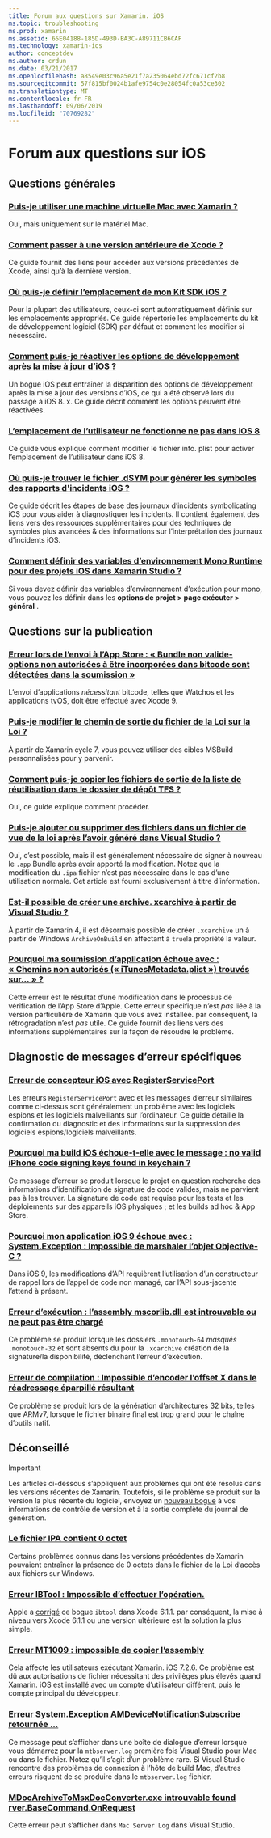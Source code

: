 ```yaml
---
title: Forum aux questions sur Xamarin. iOS
ms.topic: troubleshooting
ms.prod: xamarin
ms.assetid: 65E04188-185D-493D-BA3C-A89711CB6CAF
ms.technology: xamarin-ios
author: conceptdev
ms.author: crdun
ms.date: 03/21/2017
ms.openlocfilehash: a8549e03c96a5e21f7a235064ebd72fc671cf2b8
ms.sourcegitcommit: 57f815bf0024b1afe9754c0e28054fc0a53ce302
ms.translationtype: MT
ms.contentlocale: fr-FR
ms.lasthandoff: 09/06/2019
ms.locfileid: "70769282"
---
```

# <a name="ios-frequently-asked-questions"></a>Forum aux questions sur iOS

## <a name="general-questions"></a>Questions générales

### <a name="can-i-use-a-mac-vm-with-xamarinmac-vmmd"></a>[Puis-je utiliser une machine virtuelle Mac avec Xamarin ?](mac-vm.md)
Oui, mais uniquement sur le matériel Mac.

### <a name="how-can-i-downgrade-xcodedowngrade-xcodemd"></a>[Comment passer à une version antérieure de Xcode ?](downgrade-xcode.md)
Ce guide fournit des liens pour accéder aux versions précédentes de Xcode, ainsi qu’à la dernière version.

### <a name="where-can-i-set-my-ios-sdk-locationsios-sdkmd"></a>[Où puis-je définir l’emplacement de mon Kit SDK iOS ?](ios-sdk.md)
Pour la plupart des utilisateurs, ceux-ci sont automatiquement définis sur les emplacements appropriés. Ce guide répertorie les emplacements du kit de développement logiciel (SDK) par défaut et comment les modifier si nécessaire.

### <a name="how-can-i-reenable-developer-options-after-updating-iosupdate-developer-optionsmd"></a>[Comment puis-je réactiver les options de développement après la mise à jour d’iOS ?](update-developer-options.md)
Un bogue iOS peut entraîner la disparition des options de développement après la mise à jour des versions d’iOS, ce qui a été observé lors du passage à iOS 8. x. Ce guide décrit comment les options peuvent être réactivées.

### <a name="user-location-not-working-in-ios-8ios8-user-locationmd"></a>[L’emplacement de l’utilisateur ne fonctionne ne pas dans iOS 8](ios8-user-location.md)
Ce guide vous explique comment modifier le fichier info. plist pour activer l’emplacement de l’utilisateur dans iOS 8.

### <a name="where-can-i-find-the-dsym-file-to-symbolicate-ios-crash-logssymbolicate-ios-crashmd"></a>[Où puis-je trouver le fichier .dSYM pour générer les symboles des rapports d'incidents iOS ?](symbolicate-ios-crash.md)
Ce guide décrit les étapes de base des journaux d’incidents symbolicating iOS pour vous aider à diagnostiquer les incidents. Il contient également des liens vers des ressources supplémentaires pour des techniques de symboles plus avancées & des informations sur l’interprétation des journaux d’incidents iOS.

### <a name="how-do-i-set-mono-runtime-environment-variables-for-ios-projects-in-xamarin-studioxs-mono-runtimemd"></a>[Comment définir des variables d’environnement Mono Runtime pour des projets iOS dans Xamarin Studio ?](xs-mono-runtime.md)
Si vous devez définir des variables d’environnement d’exécution pour mono, vous pouvez les définir dans les **options de projet > page exécuter > général** .

## <a name="publishing-questions"></a>Questions sur la publication

### <a name="error-when-submitting-to-app-store-invalid-bundle---options-not-allowed-to-be-embedded-in-bitcode-are-detected-in-the-submissioninvalid-bundle-bitcodemd"></a>[Erreur lors de l’envoi à l’App Store : « Bundle non valide-options non autorisées à être incorporées dans bitcode sont détectées dans la soumission »](invalid-bundle-bitcode.md)

L’envoi d’applications _nécessitant_ bitcode, telles que Watchos et les applications tvOS, doit être effectué avec Xcode 9.

### <a name="can-i-change-the-output-path-of-the-ipa-fileipa-output-pathmd"></a>[Puis-je modifier le chemin de sortie du fichier de la Loi sur la Loi ?](ipa-output-path.md)
À partir de Xamarin cycle 7, vous pouvez utiliser des cibles MSBuild personnalisées pour y parvenir.

### <a name="how-can-i-copy-ipa-output-files-to-the-tfs-drop-folderipa-tfsmd"></a>[Comment puis-je copier les fichiers de sortie de la liste de réutilisation dans le dossier de dépôt TFS ?](ipa-tfs.md)
Oui, ce guide explique comment procéder.

### <a name="can-i-add-files-to-or-remove-files-from-an-ipa-file-after-building-it-in-visual-studiomodify-ipamd"></a>[Puis-je ajouter ou supprimer des fichiers dans un fichier de vue de la loi après l’avoir généré dans Visual Studio ?](modify-ipa.md)
Oui, c’est possible, mais il est généralement nécessaire de signer à nouveau le `.app` Bundle après avoir apporté la modification. Notez que la modification du `.ipa` fichier n’est pas nécessaire dans le cas d’une utilisation normale. Cet article est fourni exclusivement à titre d’information.

### <a name="is-it-possible-to-create-a-xcarchive-archive-from-visual-studiocreate-xcarchivemd"></a>[Est-il possible de créer une archive. xcarchive à partir de Visual Studio ?](create-xcarchive.md)
À partir de Xamarin 4, il est désormais possible de créer `.xcarchive` un à partir de Windows `ArchiveOnBuild` en affectant à `true`la propriété la valeur.

### <a name="why-does-my-app-submission-fail-with-disallowed-paths--itunesmetadataplist--found-at--itunesmetadata-disallowed-pathsmd"></a>[Pourquoi ma soumission d’application échoue avec : « Chemins non autorisés (« iTunesMetadata.plist ») trouvés sur... » ?](itunesmetadata-disallowed-paths.md)
Cette erreur est le résultat d’une modification dans le processus de vérification de l’App Store d’Apple. Cette erreur spécifique n’est _pas_ liée à la version particulière de Xamarin que vous avez installée. par conséquent, la rétrogradation n’est _pas_ utile. Ce guide fournit des liens vers des informations supplémentaires sur la façon de résoudre le problème.

## <a name="diagnosing-specific-error-messages"></a>Diagnostic de messages d’erreur spécifiques

### <a name="ios-designer-error-with-registerserviceporterror-registerserviceportmd"></a>[Erreur de concepteur iOS avec RegisterServicePort](error-registerserviceport.md)
Les erreurs `RegisterServicePort` avec et les messages d’erreur similaires comme ci-dessus sont généralement un problème avec les logiciels espions et les logiciels malveillants sur l’ordinateur. Ce guide détaille la confirmation du diagnostic et des informations sur la suppression des logiciels espions/logiciels malveillants.

### <a name="why-does-my-ios-build-fail-with-no-valid-iphone-code-signing-keys-found-in-keychainno-codesigning-keysmd"></a>[Pourquoi ma build iOS échoue-t-elle avec le message : no valid iPhone code signing keys found in keychain ?](no-codesigning-keys.md)
Ce message d’erreur se produit lorsque le projet en question recherche des informations d’identification de signature de code valides, mais ne parvient pas à les trouver. La signature de code est requise pour les tests et les déploiements sur des appareils iOS physiques ; et les builds ad hoc & App Store.

### <a name="why-does-my-ios-9-app-fail-with-systemexception-failed-to-marshal-the-objective-c-objectexception-marshal-obj-cmd"></a>[Pourquoi mon application iOS 9 échoue avec : System.Exception : Impossible de marshaler l’objet Objective-C ?](exception-marshal-obj-c.md)
Dans iOS 9, les modifications d’API requièrent l’utilisation d’un constructeur de rappel lors de l’appel de code non managé, car l’API sous-jacente l’attend à présent.

### <a name="runtime-error-the-assembly-mscorlibdll-was-not-found-or-could-not-be-loadederror-mscorlib-not-foundmd"></a>[Erreur d’exécution : l’assembly mscorlib.dll est introuvable ou ne peut pas être chargé](error-mscorlib-not-found.md)
Ce problème se produit lorsque les dossiers `.monotouch-64` *masqués* `.monotouch-32` et sont absents du pour la `.xcarchive` création de la signature/la disponibilité, déclenchant l’erreur d’exécution.

### <a name="compile-error-can-not-encode-offset-x-in-resulting-scattered-relocationerror-encode-offset-scattered-relocationmd"></a>[Erreur de compilation : Impossible d’encoder l’offset X dans le réadressage éparpillé résultant](error-encode-offset-scattered-relocation.md)
Ce problème se produit lors de la génération d’architectures 32 bits, telles que ARMv7, lorsque le fichier binaire final est trop grand pour le chaîne d’outils natif.

## <a name="deprecated"></a>Déconseillé

> [!IMPORTANT]
> Les articles ci-dessous s’appliquent aux problèmes qui ont été résolus dans les versions récentes de Xamarin. Toutefois, si le problème se produit sur la version la plus récente du logiciel, envoyez un [nouveau bogue](~/cross-platform/troubleshooting/questions/howto-file-bug.md) à vos informations de contrôle de version et à la sortie complète du journal de génération.

### <a name="ipa-file-is-0-bytesipa-zero-bytesmd"></a>[Le fichier IPA contient 0 octet](ipa-zero-bytes.md)
Certains problèmes connus dans les versions précédentes de Xamarin pouvaient entraîner la présence de 0 octets dans le fichier de la Loi d’accès aux fichiers sur Windows.

### <a name="ibtool-error-the-operation-couldnt-be-completederror-ibtoolmd"></a>[Erreur IBTool : Impossible d’effectuer l’opération.](error-ibtool.md)
Apple a [corrigé](https://developer.apple.com/library/ios/releasenotes/DeveloperTools/RN-Xcode/Chapters/xc6_release_notes.html) ce bogue `ibtool` dans Xcode 6.1.1. par conséquent, la mise à niveau vers Xcode 6.1.1 ou une version ultérieure est la solution la plus simple.

### <a name="error-mt1009-could-not-copy-the-assemblyerror-mt1009md"></a>[Erreur MT1009 : impossible de copier l’assembly](error-mt1009.md)
Cela affecte les utilisateurs exécutant Xamarin. iOS 7.2.6. Ce problème est dû aux autorisations de fichier nécessitant des privilèges plus élevés quand Xamarin. iOS est installé avec un compte d’utilisateur différent, puis le compte principal du développeur.

### <a name="systemexception-amdevicenotificationsubscribe-returned-exception-amddevicenotificationsubscribemd"></a>[Erreur System.Exception AMDeviceNotificationSubscribe retournée ...](exception-amddevicenotificationsubscribe.md)
Ce message peut s’afficher dans une boîte de dialogue d’erreur lorsque vous démarrez pour la `mtbserver.log` première fois Visual Studio pour Mac ou dans le fichier. Notez qu’il s’agit d’un problème rare. Si Visual Studio rencontre des problèmes de connexion à l’hôte de build Mac, d’autres erreurs risquent de se produire dans le `mtbserver.log` fichier.

### <a name="mdocarchivetomsxdocconverterexe-not-found-rverbasecommandonrequestmdocarchivetomsxdocconverter-not-foundmd"></a>[MDocArchiveToMsxDocConverter.exe introuvable found rver.BaseCommand.OnRequest](mdocarchivetomsxdocconverter-not-found.md)
Cette erreur peut s’afficher dans `Mac Server Log` dans Visual Studio.
